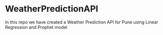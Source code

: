# WeatherPredictionAPI
In this repo we have created a Weather Prediction API for Pune using Linear Regression and Prophet model
